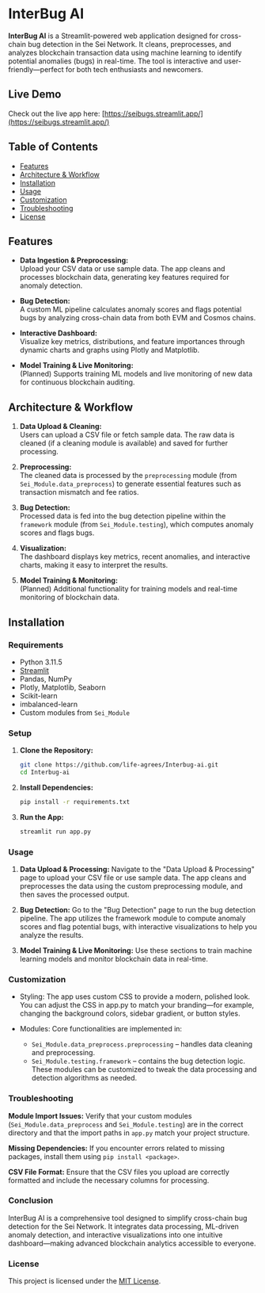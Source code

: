 # InterBug AI

**InterBug AI** is a Streamlit-powered web application designed for cross-chain bug detection in the Sei Network. It cleans, preprocesses, and analyzes blockchain transaction data using machine learning to identify potential anomalies (bugs) in real-time. The tool is interactive and user-friendly—perfect for both tech enthusiasts and newcomers.

## Live Demo

Check out the live app here: [https://seibugs.streamlit.app/](https://seibugs.streamlit.app/)

## Table of Contents

- [Features](#features)
- [Architecture & Workflow](#architecture--workflow)
- [Installation](#installation)
- [Usage](#usage)
- [Customization](#customization)
- [Troubleshooting](#troubleshooting)
- [License](#license)

## Features

- **Data Ingestion & Preprocessing:**  
  Upload your CSV data or use sample data. The app cleans and processes blockchain data, generating key features required for anomaly detection.
  
- **Bug Detection:**  
  A custom ML pipeline calculates anomaly scores and flags potential bugs by analyzing cross-chain data from both EVM and Cosmos chains.

- **Interactive Dashboard:**  
  Visualize key metrics, distributions, and feature importances through dynamic charts and graphs using Plotly and Matplotlib.

- **Model Training & Live Monitoring:**  
  (Planned) Supports training ML models and live monitoring of new data for continuous blockchain auditing.

## Architecture & Workflow

1. **Data Upload & Cleaning:**  
   Users can upload a CSV file or fetch sample data. The raw data is cleaned (if a cleaning module is available) and saved for further processing.
   
2. **Preprocessing:**  
   The cleaned data is processed by the `preprocessing` module (from `Sei_Module.data_preprocess`) to generate essential features such as transaction mismatch and fee ratios.
   
3. **Bug Detection:**  
   Processed data is fed into the bug detection pipeline within the `framework` module (from `Sei_Module.testing`), which computes anomaly scores and flags bugs.
   
4. **Visualization:**  
   The dashboard displays key metrics, recent anomalies, and interactive charts, making it easy to interpret the results.
   
5. **Model Training & Monitoring:**  
   (Planned) Additional functionality for training models and real-time monitoring of blockchain data.

## Installation

### Requirements

- Python 3.11.5
- [Streamlit](https://streamlit.io/)
- Pandas, NumPy
- Plotly, Matplotlib, Seaborn
- Scikit-learn
- imbalanced-learn
- Custom modules from `Sei_Module`

### Setup

1. **Clone the Repository:**
   ```bash
   git clone https://github.com/life-agrees/Interbug-ai.git
   cd Interbug-ai


2. **Install Dependencies:**
    ```bash
   pip install -r requirements.txt

4. **Run the App:**
    ```bash
   streamlit run app.py

 ### Usage 

1. **Data Upload & Processing:**
   Navigate to the "Data Upload & Processing" page to upload your CSV file or use sample data. The app cleans and preprocesses the data using the custom preprocessing module, and then saves the processed output.

2. **Bug Detection:**
   Go to the "Bug Detection" page to run the bug detection pipeline. The app utilizes the framework module to compute anomaly scores and flag potential bugs, with interactive visualizations to help you analyze the results.

3. **Model Training & Live Monitoring:**
   Use these sections to train machine learning models and monitor blockchain data in real-time.

### Customization

- Styling:
  The app uses custom CSS to provide a modern, polished look. You can adjust the CSS in app.py to match your branding—for example, changing the background colors, sidebar gradient, or button styles.

- Modules:
  Core functionalities are implemented in:
  - `Sei_Module.data_preprocess.preprocessing` – handles data cleaning and preprocessing.
  - `Sei_Module.testing.framework` – contains the bug detection logic.
 These modules can be customized to tweak the data processing and detection algorithms as needed.

### Troubleshooting

**Module Import Issues:**
Verify that your custom modules (`Sei_Module.data_preprocess` and `Sei_Module.testing`) are in the correct directory and that the import paths in `app.py` match your project structure.

**Missing Dependencies:**
If you encounter errors related to missing packages, install them using `pip install <package>`.

**CSV File Format:**
Ensure that the CSV files you upload are correctly formatted and include the necessary columns for processing.

### Conclusion

InterBug AI is a comprehensive tool designed to simplify cross-chain bug detection for the Sei Network. It integrates data processing, ML-driven anomaly detection, and interactive visualizations into one intuitive dashboard—making advanced blockchain analytics accessible to everyone.


### License
This project is licensed under the [MIT License](LICENSE).
